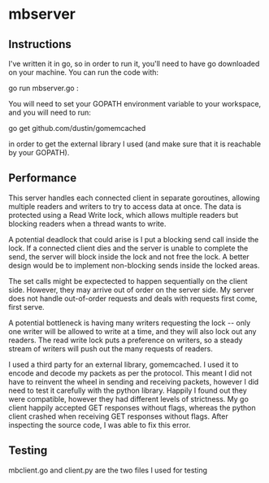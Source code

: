# mbserver


Instructions
-----------------
I've written it in go, so in order to run it, you'll need to have go downloaded on your machine. You can run the code with:

go run mbserver.go <IP>:<PORT>

You will need to set your GOPATH environment variable to your workspace, and you will need to run:

go get github.com/dustin/gomemcached

in order to get the external library I used (and make sure that it is reachable by your GOPATH).

Performance
----------------

This server handles each connected client in separate goroutines, 
allowing multiple readers and writers to try to access data at once.
The data is protected using a Read Write lock, which allows multiple
readers but blocking readers when a thread wants to write.

A potential deadlock that could arise is I put a blocking send call inside the lock. If a connected client dies and the server is unable to complete
the send, the server will block inside the lock and not free the lock. A better design would be to implement non-blocking sends inside the locked areas.

The set calls might be expectected to happen sequentially on the client side. However, they may arrive out of order on the server side. My server does not handle out-of-order requests and deals with requests first come, first serve.

A potential bottleneck is having many writers requesting the lock -- only one writer will be allowed to write at a time, and they will also lock out any readers. The read write lock puts a preference on writers, so a steady stream of writers will push out the many requests of readers.    

I used a third party for an external library, gomemcached. I used it to
encode and decode my packets as per the protocol. This meant I did not have to reinvent the wheel in sending and receiving packets, however I did need to test it carefully with the python library. Happily I found out they were compatible, however they had different levels of strictness. My go client happily accepted GET responses without flags, whereas the python client crashed when receiving GET responses without flags. After inspecting the source code, I was able to fix this error.

Testing
------------
mbclient.go and client.py are the two files I used for testing
